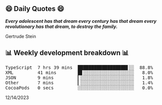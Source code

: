 ## 😄 Daily Quotes 😄

_**Every adolescent has that dream every century has that dream every revolutionary has that dream, to destroy the family.**_

Gertrude Stein



## 📊 Weekly development breakdown 📊

<pre>TypeScript  7 hrs 39 mins  ██████████████████▋░░  88.8%
XML         41 mins        █▋░░░░░░░░░░░░░░░░░░░   8.0%
JSON        9 mins         ▎░░░░░░░░░░░░░░░░░░░░   1.8%
Other       7 mins         ▎░░░░░░░░░░░░░░░░░░░░   1.4%
CocoaPods   0 secs         ░░░░░░░░░░░░░░░░░░░░░   0.0%</pre>

12/14/2023